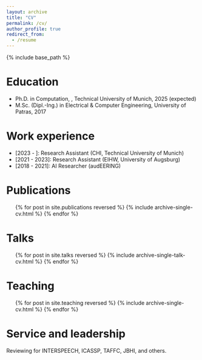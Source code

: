 ```yaml
---
layout: archive
title: "CV"
permalink: /cv/
author_profile: true
redirect_from:
  - /resume
---
```


{% include base_path %}

Education
======
* Ph.D. in Computation, , Technical University of Munich, 2025 (expected)
* M.Sc. (Dipl.-Ing.) in Electrical & Computer Engineering, University of Patras, 2017

Work experience
======
* \[2023 -     \]: Research Assistant (CHI, Technical University of Munich)
* \[2021 - 2023\]: Research Assistant (EIHW, University of Augsburg)
* \[2018 - 2021\]: AI Researcher (audEERING)


Publications
======
  <ul>{% for post in site.publications reversed %}
    {% include archive-single-cv.html %}
  {% endfor %}</ul>
  
Talks
======
  <ul>{% for post in site.talks reversed %}
    {% include archive-single-talk-cv.html  %}
  {% endfor %}</ul>
  
Teaching
======
  <ul>{% for post in site.teaching reversed %}
    {% include archive-single-cv.html %}
  {% endfor %}</ul>
  
Service and leadership
======
Reviewing for INTERSPEECH, ICASSP, TAFFC, JBHI, and others.
